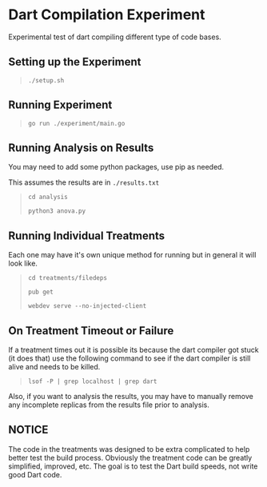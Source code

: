 # Dart Compilation Experiment

Experimental test of dart compiling different type of code bases.

## Setting up the Experiment

> `./setup.sh`

## Running Experiment

> `go run ./experiment/main.go`

## Running Analysis on Results

You may need to add some python packages, use pip as needed.

This assumes the results are in `./results.txt`

> `cd analysis`
>
> `python3 anova.py`

## Running Individual Treatments

Each one may have it's own unique method for running but in general it will look like.

> `cd treatments/filedeps`
>
> `pub get`
>
> `webdev serve --no-injected-client`

## On Treatment Timeout or Failure

If a treatment times out it is possible its because the dart compiler got stuck (it does that)
use the following command to see if the dart compiler is still alive and needs to be killed.

> `lsof -P | grep localhost | grep dart`

Also, if you want to analysis the results, you may have to manually
remove any incomplete replicas from the results file prior to analysis.

## NOTICE

The code in the treatments was designed to be extra complicated to
help better test the build process.
Obviously the treatment code can be greatly simplified, improved, etc.
The goal is to test the Dart build speeds, not write good Dart code.
